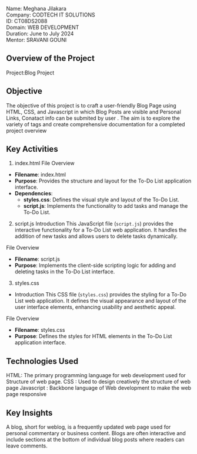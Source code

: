 Name: Meghana Jilakara <br>
Company: CODTECH IT SOLUTIONS <br>
ID: CT08DS2088    <br>
Domain: WEB DEVELOPMENT  <br>
Duration: June to July 2024 <br>
Mentor: SRAVANI GOUNI

## Overview of the Project
Project:Blog Project

## Objective
The objective of this project is to craft a user-friendly  Blog Page  using HTML, CSS, and Javascript in which Blog Posts are visible and Personal Links, Conatact info can be submited by user . The aim is to explore the variety of tags  and create comprehensive documentation for a completed project overview

## Key Activities
1. index.html
   File Overview
- **Filename**: index.html
- **Purpose**: Provides the structure and layout for the To-Do List application interface.
- **Dependencies**: 
  - **styles.css**: Defines the visual style and layout of the To-Do List.
  - **script.js**: Implements the functionality to add tasks and manage the To-Do List.

2. script.js
   Introduction
This JavaScript file (`script.js`) provides the interactive functionality for a To-Do List web application. It handles the addition of new tasks and allows users to delete tasks dynamically.

  File Overview
- **Filename**: script.js
- **Purpose**: Implements the client-side scripting logic for adding and deleting tasks in the To-Do List interface.

3. styles.css
-  Introduction
This CSS file (`styles.css`) provides the styling for a To-Do List web application. It defines the visual appearance and layout of the user interface elements, enhancing usability and aesthetic appeal.

 File Overview
- **Filename**: styles.css
- **Purpose**: Defines the styles for HTML elements in the To-Do List application interface.

## Technologies Used
HTML: The primary programming language for web development used for Structure of web page.
CSS : Used to design creatively the structure of web page
Javascript : Backbone language of Web development to make the web page responsive

## Key Insights
A blog, short for weblog, is a frequently updated web page used for personal commentary or business content. Blogs are often interactive and include sections at the bottom of individual blog posts where readers can leave comments.
